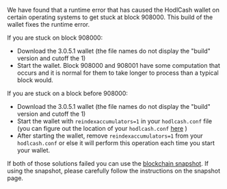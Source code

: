 We have found that a runtime error that has caused the HodlCash wallet on certain operating systems to get stuck at block 908000. This build of the wallet fixes the runtime error.

If you are stuck on block 908000:
- Download the 3.0.5.1 wallet (the file names do not display the "build" version and cutoff the 1)
- Start the wallet. Block 908000 and 908001 have some computation that occurs and it is normal for them to take longer to process than a typical block would.

If you are stuck on a block before 908000:
- Download the 3.0.5.1 wallet (the file names do not display the "build" version and cutoff the 1)
- Start the wallet with `reindexaccumulators=1` in your `hodlcash.conf` file (you can figure out the location of your `hodlcash.conf` [here](https://hodlcash.freshdesk.com/support/solutions/articles/30000004664-where-are-my-wallet-dat-blockchain-and-configuration-conf-files-located-) )
- After starting the wallet, remove `reindexaccumulators=1` from your `hodlcash.conf` or else it will perform this operation each time you start your wallet.

If both of those solutions failed you can use the [blockchain snapshot](http://178.254.23.111/~pub/HodlCash/Daily-Snapshots-Html/HodlCash-Daily-Snapshots.html). If using the snapshot, please carefully follow the instructions on the snapshot page.